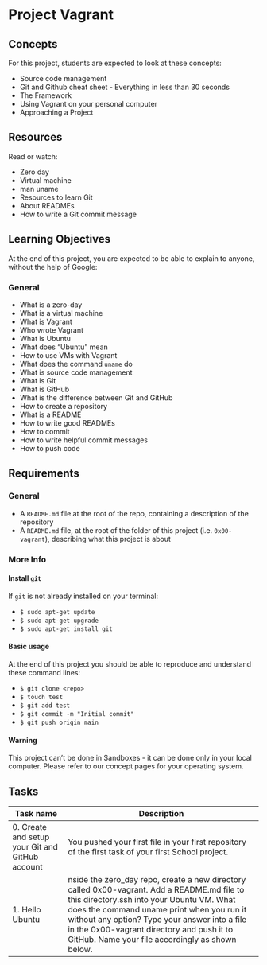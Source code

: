 # Project Vagrant

## Concepts

For this project, students are expected to look at these concepts:

* Source code management
* Git and Github cheat sheet - Everything in less than 30 seconds
* The Framework
* Using Vagrant on your personal computer
* Approaching a Project

## Resources

Read or watch:

* Zero day
* Virtual machine
* man uname
* Resources to learn Git
* About READMEs
* How to write a Git commit message

## Learning Objectives

At the end of this project, you are expected to be able to explain to anyone, without the help of Google:

### General

* What is a zero-day
* What is a virtual machine
* What is Vagrant
* Who wrote Vagrant
* What is Ubuntu
* What does “Ubuntu” mean
* How to use VMs with Vagrant
* What does the command `uname` do
* What is source code management
* What is Git
* What is GitHub
* What is the difference between Git and GitHub
* How to create a repository
* What is a README
* How to write good READMEs
* How to commit
* How to write helpful commit messages
* How to push code

## Requirements

### General

* A `README.md` file at the root of the repo, containing a description of the repository
* A `README.md` file, at the root of the folder of this project (i.e. `0x00-vagrant`), describing what this project is about

### More Info

#### Install `git`

If `git` is not already installed on your terminal:

* `$ sudo apt-get update`
* `$ sudo apt-get upgrade`
* `$ sudo apt-get install git`

#### Basic usage

At the end of this project you should be able to reproduce and understand these command lines:

* `$ git clone <repo>`
* `$ touch test`
* `$ git add test`
* `$ git commit -m "Initial commit"`
* `$ git push origin main`

#### Warning

This project can’t be done in Sandboxes - it can be done only in your local computer. Please refer to our concept pages for your operating system.

## Tasks

| Task name | Description |
| --- | --- |
|0. Create and setup your Git and GitHub account | You pushed your first file in your first repository of the first task of your first School project. |
|1. Hello Ubuntu | nside the zero_day repo, create a new directory called 0x00-vagrant. Add a README.md file to this directory.ssh into your Ubuntu VM. What does the command uname print when you run it without any option? Type your answer into a file in the 0x00-vagrant directory and push it to GitHub. Name your file accordingly as shown below. |

